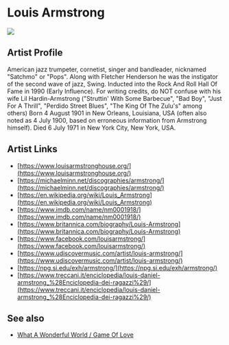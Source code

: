# Louis Armstrong

![](../../asssets/artists/Louis_Armstrong.png)

## Artist Profile

American jazz trumpeter, cornetist, singer and bandleader, nicknamed "Satchmo" or "Pops". Along with Fletcher Henderson he was the instigator of the second wave of jazz, Swing. 
Inducted into the Rock And Roll Hall Of Fame in 1990 (Early Influence).
For writing credits, do NOT confuse with his wife Lil Hardin-Armstrong ("Struttin' With Some Barbecue", "Bad Boy", "Just For A Thrill", "Perdido Street Blues", "The King Of The Zulu's" among others)
Born 4 August 1901 in New Orleans, Louisiana, USA (often also noted as 4 July 1900, based on erroneous information from Armstrong himself).
Died 6 July 1971 in New York City, New York, USA.

## Artist Links

- [https://www.louisarmstronghouse.org/](https://www.louisarmstronghouse.org/)
- [https://michaelminn.net/discographies/armstrong/](https://michaelminn.net/discographies/armstrong/)
- [https://en.wikipedia.org/wiki/Louis_Armstrong](https://en.wikipedia.org/wiki/Louis_Armstrong)
- [https://www.imdb.com/name/nm0001918/](https://www.imdb.com/name/nm0001918/)
- [https://www.britannica.com/biography/Louis-Armstrong](https://www.britannica.com/biography/Louis-Armstrong)
- [https://www.facebook.com/louisarmstrong/](https://www.facebook.com/louisarmstrong/)
- [https://www.udiscovermusic.com/artist/louis-armstrong/](https://www.udiscovermusic.com/artist/louis-armstrong/)
- [https://npg.si.edu/exh/armstrong/](https://npg.si.edu/exh/armstrong/)
- [https://www.treccani.it/enciclopedia/louis-daniel-armstrong_%28Enciclopedia-dei-ragazzi%29/](https://www.treccani.it/enciclopedia/louis-daniel-armstrong_%28Enciclopedia-dei-ragazzi%29/)


## See also

- [What A Wonderful World / Game Of Love](Louis_Armstrong-What_A_Wonderful_World_-_Game_Of_Love.md)
